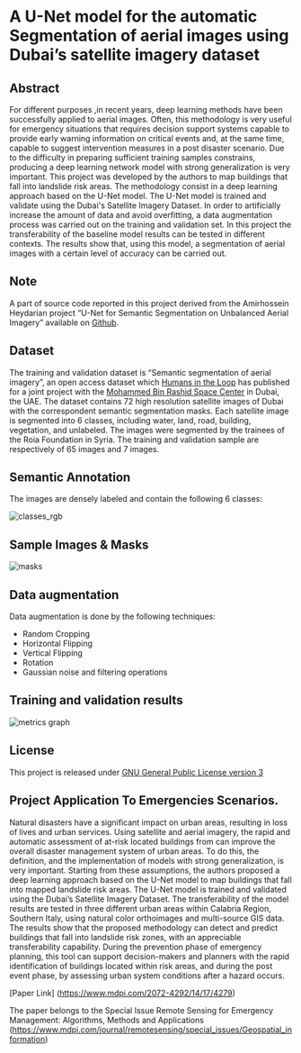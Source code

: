 # A U-Net model for the automatic Segmentation of aerial images using Dubai’s satellite imagery dataset

## Abstract

For different purposes ,in recent years, deep learning methods have been successfully applied to aerial images. Often, this methodology is very useful for emergency situations that requires decision support systems capable to provide early warning information on critical events and, at the same time, capable to suggest intervention measures in a post disaster scenario. Due to the difficulty in preparing sufficient training samples constrains, producing a deep learning network model with strong generalization is very important. This project was developed by the authors to map buildings that fall into landslide risk areas. The methodology consist in a deep learning approach based on the U-Net model. The U-Net model is trained and validate using the Dubai's Satellite Imagery Dataset. In order to artificially increase the amount of data and avoid overfitting, a data augmentation process was carried out on the training and validation set. In this project the transferability of the baseline model results can be tested in different contexts. The results show that, using this model, a  segmentation of aerial images with a certain level of accuracy can be carried out. 

## Note
A part of source code reported in this project derived from the Amirhossein Heydarian project “U-Net for Semantic Segmentation on Unbalanced Aerial Imagery” available on [Github](https://github.com/amirhosseinh77/UNet-AerialSegmentation).

## Dataset
The training and validation dataset is “Semantic segmentation of aerial imagery”, an open access dataset which [Humans in the Loop](https://humansintheloop.org/) has published for a joint project with the [Mohammed Bin Rashid Space Center](https://www.mbrsc.ae/) in Dubai, the UAE. The dataset contains  72 high resolution satellite images of Dubai with the correspondent semantic segmentation masks. Each satellite image is segmented into 6 classes, including water, land, road, building, vegetation, and unlabeled. The images were segmented by the trainees of the Roia Foundation in Syria. The training and validation sample are respectively of 65 images and 7 images.

## Semantic Annotation
The images are densely labeled and contain the following 6 classes:

![classes_rgb](https://user-images.githubusercontent.com/105599513/176649091-66c6fecc-53af-4e3c-bcfd-0a947e980574.png)

## Sample Images & Masks

![masks](https://user-images.githubusercontent.com/105599513/176650568-11d6232f-7f13-4748-ac97-78f03f741552.png)

## Data augmentation
Data augmentation is done by the following techniques:
- Random Cropping
- Horizontal Flipping
- Vertical Flipping
- Rotation
- Gaussian noise and filtering  operations

## Training and validation results

![metrics graph](https://user-images.githubusercontent.com/105599513/176652538-0db263be-7350-45df-a7fb-83d67d794814.jpg)

## License
This project is released under [GNU General Public License version 3](https://www.gnu.org/licenses/gpl-3.0.html)

## Project Application To Emergencies Scenarios.
Natural disasters have a significant impact on urban areas, resulting in loss of lives and urban services. Using satellite and aerial imagery, the rapid and automatic assessment of at-risk located buildings from can improve the overall disaster management system of urban areas. To do this, the definition, and the implementation of models with strong generalization, is very important. Starting from these assumptions, the authors proposed a deep learning approach based on the U-Net model to map buildings that fall into mapped landslide risk areas. The U-Net model is trained and validated using the Dubai’s Satellite Imagery Dataset. The transferability of the model results are tested in three different urban areas within Calabria Region, Southern Italy, using natural color orthoimages and multi-source GIS data. The results show that the proposed methodology can detect and predict buildings that fall into landslide risk zones, with an appreciable transferability capability. During the prevention phase of emergency planning, this tool can support decision-makers and planners with the rapid identification of buildings located within risk areas, and during the post event phase, by assessing urban system conditions after a hazard occurs.

[Paper Link] (https://www.mdpi.com/2072-4292/14/17/4279)

The paper belongs to the Special Issue Remote Sensing for Emergency Management: Algorithms, Methods and Applications (https://www.mdpi.com/journal/remotesensing/special_issues/Geospatial_information)
